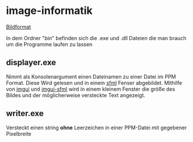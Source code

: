 # image-informatik

[Bildformat](https://www.inf-schule.de/kids/datennetze/pixelgrafik/schritt7)

In dem Ordner "bin" befinden sich die .exe und .dll Dateien die man brauch um die Programme laufen zu lassen

## displayer.exe
Nimmt als Konsolenargument einen Dateinamen zu einer Datei im PPM Format.
Diese Wird gelesen und in einem [sfml](https://github.com/SFML/SFML) Fenser abgebildet. 
Mithilfe von [imgui](https://github.com/ocornut/imgui) und [imgui-sfml](https://github.com/eliasdaler/imgui-sfml) wird in einem kleinem Fenster die größe des Bildes und der möglicherweise versteckte Text angezeigt.

## writer.exe
Versteckt einen string **ohne** Leerzeichen in einer PPM-Datei mit gegebener Pixelbreite 
